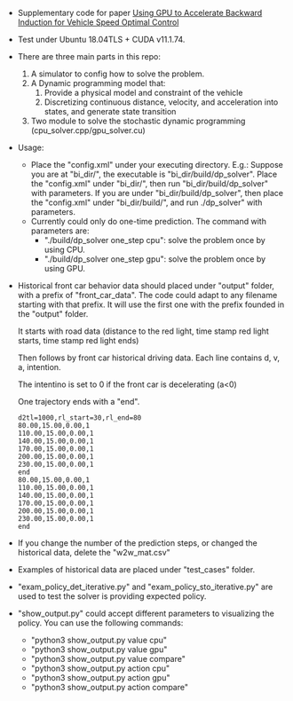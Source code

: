 - Supplementary code for paper [Using GPU to Accelerate Backward Induction for Vehicle Speed Optimal Control](https://www.sae.org/publications/technical-papers/content/2022-01-0089/)
- Test under Ubuntu 18.04TLS + CUDA v11.1.74.

- There are three main parts in this repo:
    1. A simulator to config how to solve the problem.
    2. A Dynamic programming model that: 
        1. Provide a physical model and constraint of the vehicle
        2. Discretizing continuous distance, velocity, and acceleration into states, and generate state transition
    3. Two module to solve the stochastic dynamic programming (cpu_solver.cpp/gpu_solver.cu)

- Usage:
    - Place the "config.xml" under your executing directory.
        E.g.: Suppose you are at "bi_dir/", the executable is "bi_dir/build/dp_solver". Place the "config.xml" under "bi_dir/", then run "bi_dir/build/dp_solver" with parameters. If you are under "bi_dir/build/dp_solver", then place the "config.xml" under "bi_dir/build/", and run ./dp_solver" with parameters.
    - Currently could only do one-time prediction. The command with parameters are:
        - "./build/dp_solver one_step cpu": solve the problem once by using CPU.
        - "./build/dp_solver one_step gpu": solve the problem once by using GPU.

- Historical front car behavior data should placed under "output" folder, with a prefix of "front_car_data". The code could adapt to any filename starting with that prefix. It will use the first one with the prefix founded in the "output" folder.

    It starts with road data (distance to the red light, time stamp red light starts, time stamp red light ends)

    Then follows by front car historical driving data. Each line contains d, v, a, intention.

    The intentino is set to 0 if the front car is decelerating (a\<0)
    
    One trajectory ends with a "end".

    ```
    d2tl=1000,rl_start=30,rl_end=80
    80.00,15.00,0.00,1
    110.00,15.00,0.00,1
    140.00,15.00,0.00,1
    170.00,15.00,0.00,1
    200.00,15.00,0.00,1
    230.00,15.00,0.00,1
    end
    80.00,15.00,0.00,1
    110.00,15.00,0.00,1
    140.00,15.00,0.00,1
    170.00,15.00,0.00,1
    200.00,15.00,0.00,1
    230.00,15.00,0.00,1
    end
    ```

- If you change the number of the prediction steps, or changed the historical data, delete the "w2w_mat.csv"

- Examples of historical data are placed under "test_cases" folder.

- "exam_policy_det_iterative.py" and "exam_policy_sto_iterative.py" are used to test the solver is providing expected policy.

- "show_output.py" could accept different parameters to visualizing the policy. You can use the following commands:
    - "python3 show_output.py value cpu"
    - "python3 show_output.py value gpu"
    - "python3 show_output.py value compare"
    - "python3 show_output.py action cpu"
    - "python3 show_output.py action gpu"
    - "python3 show_output.py action compare"

